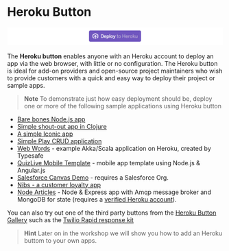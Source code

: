 # Heroku Button 

![Heroku Button - Deploy to Heroku](../images/heroku-button-deploy-to-heroku.png)

  The **Heroku button** enables anyone with an Heroku account to deploy an app via the web browser, with little or no configuration. The Heroku button is ideal for add-on providers and open-source project maintainers who wish to provide customers with a quick and easy way to deploy their project or sample apps.

> **Note** To demonstrate just how easy deployment should be, deploy one or more of the following sample applications using Heroku button
  
  * [Bare bones Node.js app](https://github.com/heroku/button-sample)
  * [Simple shout-out app in Clojure](https://github.com/jr0cket/shouter)
  * [A simple Iconic app](https://github.com/driftyco/ionic-heroku-button)
  * [Simple Play CRUD application](https://github.com/mkbehbehani/play-heroku-seed)
  * [Web Words](https://github.com/typesafehub/webwords) - example Akka/Scala application on Heroku, created by Typesafe
  * [QuizLive Mobile Template](https://github.com/heroku/mobile-template1) - mobile app template using Node.js & Angular.js
  * [Salesforce Canvas Demo](https://github.com/ccoenraets/salesforce-canvas-demo) - requires a Salesforce Org.
  * [Nibs - a customer loyalty app](https://github.com/heroku/nibs)
  * [Node Articles](https://github.com/heroku-examples/node-articles-nlp) - Node & Express app with Amqp message broker and MongoDB for state (requires a [verified Heroku account](https://heroku.com/verify)).

  You can also try out one of the third party buttons from the [Heroku Button Gallery](https://buttons.heroku.com/) such as the [Twilio Rapid response kit](https://github.com/Twilio-org/rapid-response-kit#heroku)
    
> **Hint** Later on in the workshop we will show you how to add an Heroku buttom to your own apps.
